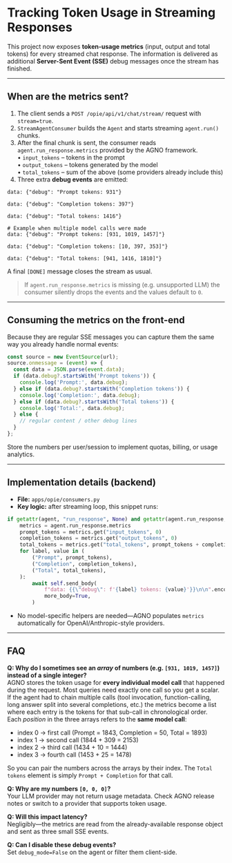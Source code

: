 # Tracking Token Usage in Streaming Responses

This project now exposes **token-usage metrics** (input, output and total tokens) for every streamed chat response. The information is delivered as additional **Server-Sent Event (SSE)** debug messages once the stream has finished.

---

## When are the metrics sent?

1.  The client sends a `POST /opie/api/v1/chat/stream/` request with `stream=true`.
2.  `StreamAgentConsumer` builds the `Agent` and starts streaming `agent.run()` chunks.
3.  After the final chunk is sent, the consumer reads `agent.run_response.metrics` provided by the AGNO framework.  
    • `input_tokens`  – tokens in the prompt  
    • `output_tokens` – tokens generated by the model  
    • `total_tokens`  – sum of the above (some providers already include this)
4.  Three extra **debug events** are emitted:

```text
data: {"debug": "Prompt tokens: 931"}

data: {"debug": "Completion tokens: 397"}

data: {"debug": "Total tokens: 1416"}

# Example when multiple model calls were made
data: {"debug": "Prompt tokens: [931, 1019, 1457]"}

data: {"debug": "Completion tokens: [10, 397, 353]"}

data: {"debug": "Total tokens: [941, 1416, 1810]"}
```

A final `[DONE]` message closes the stream as usual.

> If `agent.run_response.metrics` is missing (e.g. unsupported LLM) the consumer silently drops the events and the values default to `0`.

---

## Consuming the metrics on the front-end

Because they are regular SSE messages you can capture them the same way you already handle normal events:

```javascript
const source = new EventSource(url);
source.onmessage = (event) => {
  const data = JSON.parse(event.data);
  if (data.debug?.startsWith('Prompt tokens')) {
    console.log('Prompt:', data.debug);
  } else if (data.debug?.startsWith('Completion tokens')) {
    console.log('Completion:', data.debug);
  } else if (data.debug?.startsWith('Total tokens')) {
    console.log('Total:', data.debug);
  } else {
    // regular content / other debug lines
  }
};
```

Store the numbers per user/session to implement quotas, billing, or usage analytics.

---

## Implementation details (backend)

* **File:** `apps/opie/consumers.py`
* **Key logic:** after streaming loop, this snippet runs:

```python
if getattr(agent, "run_response", None) and getattr(agent.run_response, "metrics", None):
    metrics = agent.run_response.metrics
    prompt_tokens = metrics.get("input_tokens", 0)
    completion_tokens = metrics.get("output_tokens", 0)
    total_tokens = metrics.get("total_tokens", prompt_tokens + completion_tokens)
    for label, value in (
        ("Prompt", prompt_tokens),
        ("Completion", completion_tokens),
        ("Total", total_tokens),
    ):
        await self.send_body(
            f"data: {{\"debug\": f'{label} tokens: {value}'}}\n\n".encode(),
            more_body=True,
        )
```

* No model-specific helpers are needed—AGNO populates `metrics` automatically for OpenAI/Anthropic-style providers.

---

## FAQ

**Q: Why do I sometimes see an *array* of numbers (e.g. `[931, 1019, 1457]`) instead of a single integer?**  
AGNO stores the token usage for **every individual model call** that happened during the request. Most queries need exactly one call so you get a scalar.  
If the agent had to chain multiple calls (tool invocation, function-calling, long answer split into several completions, etc.) the metrics become a list where each entry is the tokens for that sub-call in chronological order.  
Each *position* in the three arrays refers to the **same model call**:

* index 0 → first call (Prompt = 1843, Completion = 50, Total = 1893)
* index 1 → second call (1844 + 309 = 2153)
* index 2 → third call (1434 + 10 = 1444)
* index 3 → fourth call (1453 + 25 = 1478)

So you can pair the numbers across the arrays by their index. The `Total tokens` element is simply `Prompt + Completion` for that call.

**Q: Why are my numbers `[0, 0, 0]`?**  
Your LLM provider may not return usage metadata. Check AGNO release notes or switch to a provider that supports token usage.

**Q: Will this impact latency?**  
Negligibly—the metrics are read from the already-available response object and sent as three small SSE events.

**Q: Can I disable these debug events?**  
Set `debug_mode=False` on the agent or filter them client-side.
